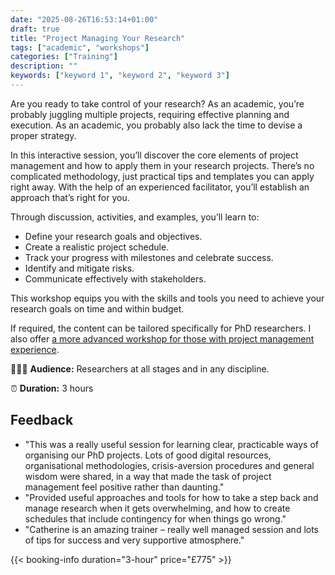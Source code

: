 ```yaml
---
date: "2025-08-26T16:53:14+01:00"
draft: true
title: "Project Managing Your Research"
tags: ["academic", "workshops"]
categories: ["Training"] 
description: ""
keywords: ["keyword 1", "keyword 2", "keyword 3"] 
---
```


Are you ready to take control of your research? As an academic, you’re probably juggling multiple projects, requiring effective planning and execution. As an academic, you probably also lack the time to devise a proper strategy.

In this interactive session, you’ll discover the core elements of project management and how to apply them in your research projects. There’s no complicated methodology, just practical tips and templates you can apply right away. With the help of an experienced facilitator, you’ll establish an approach that’s right for you.

Through discussion, activities, and examples, you’ll learn to:

- Define your research goals and objectives.
- Create a realistic project schedule.
- Track your progress with milestones and celebrate success.
- Identify and mitigate risks.
- Communicate effectively with stakeholders.

This workshop equips you with the skills and tools you need to achieve your research goals on time and within budget.

If required, the content can be tailored specifically for PhD researchers. I also offer [a more advanced workshop for those with project management experience](/workshops/advancing-your-project-management-skills/).

👩🏽‍🎓 **Audience:** Researchers at all stages and in any discipline.

⏰ **Duration:** 3 hours

## Feedback

- "This was a really useful session for learning clear, practicable ways of organising our PhD projects. Lots of good digital resources, organisational methodologies, crisis-aversion procedures and general wisdom were shared, in a way that made the task of project management feel positive rather than daunting."
- "Provided useful approaches and tools for how to take a step back and manage research when it gets overwhelming, and how to create schedules that include contingency for when things go wrong."
- "Catherine is an amazing trainer – really well managed session and lots of tips for success and very supportive atmosphere."

{{< booking-info duration="3-hour" price="£775" >}}